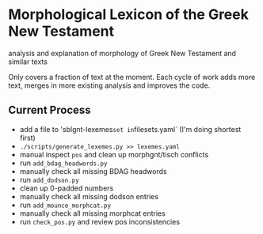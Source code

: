 # Morphological Lexicon of the Greek New Testament

analysis and explanation of morphology of Greek New Testament and similar texts

Only covers a fraction of text at the moment. Each cycle of work adds more
text, merges in more existing analysis and improves the code.

## Current Process

* add a file to 'sblgnt-lexemes` set in `filesets.yaml` (I'm doing shortest first)
* `./scripts/generate_lexemes.py >> lexemes.yaml`
* manual inspect `pos` and clean up morphgnt/tisch conflicts
* run `add_bdag_headwords.py`
* manually check all missing BDAG headwords
* run `add_dodson.py`
* clean up 0-padded numbers
* manually check all missing dodson entries
* run `add_mounce_morphcat.py`
* manually check all missing morphcat entries
* run `check_pos.py` and review pos inconsistencies
